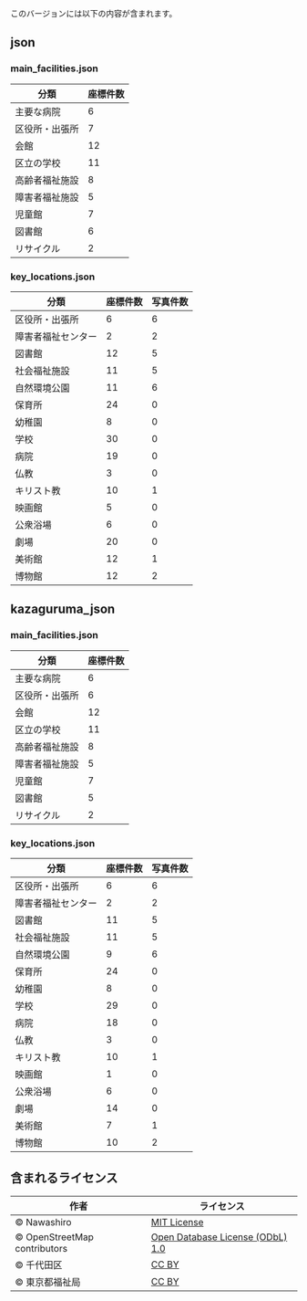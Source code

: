 このバージョンには以下の内容が含まれます。

## json

### main_facilities.json

|分類|座標件数|
|---|---|
|主要な病院|6|
|区役所・出張所|7|
|会館|12|
|区立の学校|11|
|高齢者福祉施設|8|
|障害者福祉施設|5|
|児童館|7|
|図書館|6|
|リサイクル|2|

### key_locations.json

|分類|座標件数|写真件数|
|---|---|---|
|区役所・出張所|6|6|
|障害者福祉センター|2|2|
|図書館|12|5|
|社会福祉施設|11|5|
|自然環境公園|11|6|
|保育所|24|0|
|幼稚園|8|0|
|学校|30|0|
|病院|19|0|
|仏教|3|0|
|キリスト教|10|1|
|映画館|5|0|
|公衆浴場|6|0|
|劇場|20|0|
|美術館|12|1|
|博物館|12|2|

## kazaguruma_json

### main_facilities.json

|分類|座標件数|
|---|---|
|主要な病院|6|
|区役所・出張所|6|
|会館|12|
|区立の学校|11|
|高齢者福祉施設|8|
|障害者福祉施設|5|
|児童館|7|
|図書館|5|
|リサイクル|2|

### key_locations.json

|分類|座標件数|写真件数|
|---|---|---|
|区役所・出張所|6|6|
|障害者福祉センター|2|2|
|図書館|11|5|
|社会福祉施設|11|5|
|自然環境公園|9|6|
|保育所|24|0|
|幼稚園|8|0|
|学校|29|0|
|病院|18|0|
|仏教|3|0|
|キリスト教|10|1|
|映画館|1|0|
|公衆浴場|6|0|
|劇場|14|0|
|美術館|7|1|
|博物館|10|2|

## 含まれるライセンス

|作者|ライセンス|
|---|---|
|© Nawashiro|[MIT License](https://opensource.org/license/mit)|
|© OpenStreetMap contributors|[Open Database License (ODbL) 1.0](https://opendatacommons.org/licenses/odbl/)|
|© 千代田区|[CC BY](https://creativecommons.org/licenses/by/4.0/deed.ja)|
|© 東京都福祉局|[CC BY](https://creativecommons.org/licenses/by/4.0/)|

